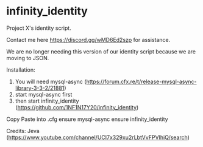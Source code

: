 # infinity_identity
Project X's identity script.

Contact me here https://discord.gg/wMD6Ed2szp for assistance.

We are no longer needing this version of our identity script because we are moving to JSON.

Installation:
1. You will need mysql-async (https://forum.cfx.re/t/release-mysql-async-library-3-3-2/21881)
2. start mysql-async first
3.  then start infinity_identity (https://github.com/1NF1N17Y20/infinity_identity)

Copy Paste into .cfg
ensure mysql-async
ensure infinity_identity



Credits: Jeva (https://www.youtube.com/channel/UCI7x329xu2rLbtVvFPVIhiQ/search)
